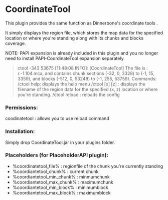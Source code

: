 # CoordinateTool

This plugin provides the same function as Dinnerbone's coordinate tools .

It simply displays the region file, which stores the map data for the specified location or where you're standing along with its chunks and blocks coverage.

NOTE: PAPI expansion is already included in this plugin and you no longer need to install PAPI-CoordinateTool expansion separately. 

>ctool -343 53675
[11:48:08 INFO]: [CoordinateTool] The file is : r.-1.104.mca, and contains chunk sections (-32, 0, 3328) to (-1, 15, 3359), and blocks (-512, 0, 53248) to (-1, 255, 53759).
Commands:
/ctool help: displays the help menu
/ctool [x] [z] : displays the filename of the region data for the specified (x, z) location or where you're standing.
/ctool reload : reloads the config

### Permissions:
coodinatetool : allows you to use reload command

### Installation: 
Simply drop CoordinateTool.jar in your plugins folder.

### Placeholders (for PlaceholderAPI plugin):

 * %coordinatetool_file% : regionfile of the chunk you're currently standing 
 * %coordiantetool_chunk% : current chunk
 * %coordiantetool_min_chunk% : minmumchunk
 * %coordiantetool_max_chunk% : maximumchunk
 * %coordiantetool_min_block% : minimumblock
 * %coordiantetool_max_block% : maximumblock
